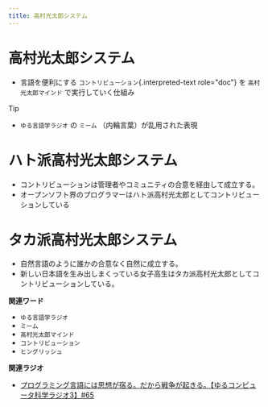 ```yaml
---
title: 高村光太郎システム
---
```


# 高村光太郎システム


-   言語を便利にする `コントリビューション`{.interpreted-text
    role="doc"} を `高村光太郎マインド`
    で実行していく仕組み



Tip


* `ゆる言語学ラジオ` の
`ミーム` （内輪言葉）が乱用された表現


# ハト派高村光太郎システム

-   コントリビューションは管理者やコミュニティの合意を経由して成立する。
-   オープンソフト界のプログラマーはハト派高村光太郎としてコントリビューションしている

# タカ派高村光太郎システム

-   自然言語のように誰かの合意なく自然に成立する。
-   新しい日本語を生み出しまくっている女子高生はタカ派高村光太郎としてコントリビューションしている。

**関連ワード**

-   `ゆる言語学ラジオ`
-   `ミーム`
-   `高村光太郎マインド`
-   `コントリビューション`
-   `ヒングリッシュ`

**関連ラジオ**

-   [プログラミング言語には思想が宿る。だから戦争が起きる。【ゆるコンピュータ科学ラジオ3】#65](https://www.youtube.com/watch?v=qNHfKNjX8Us)
